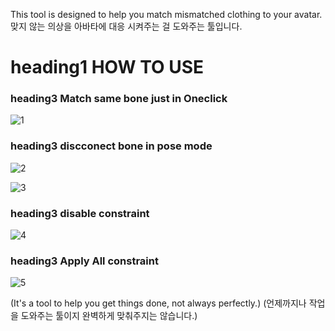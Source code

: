 

This tool is designed to help you match mismatched clothing to your avatar.
맞지 않는 의상을 아바타에 대응 시켜주는 걸 도와주는 툴입니다.
<!-- 주석 -->
# heading1 HOW TO USE
<!-- 주석 -->
### heading3 Match same bone just in Oneclick
<!-- 주석 -->
![1](https://github.com/user-attachments/assets/7094acae-8685-42da-9696-7aa89d3e4b52)
<!-- 주석 -->

### heading3 discconect bone in pose mode
<!-- 주석 -->
![2](https://github.com/user-attachments/assets/022e6c16-b268-4071-afb5-cc2c7fcb75e1)
<!-- 주석 -->
![3](https://github.com/user-attachments/assets/890c4c27-af12-45dd-881b-b50397de7065)
<!-- 주석 -->

### heading3 disable constraint
<!-- 주석 -->
![4](https://github.com/user-attachments/assets/695daaa1-18a4-4b01-a7ef-f6d731ec762f)
<!-- 주석 -->

### heading3 Apply All constraint
<!-- 주석 -->
![5](https://github.com/user-attachments/assets/42088b08-a2d3-4a95-a189-077b112f9814)
<!-- 주석 -->
(It's a tool to help you get things done, not always perfectly.)
(언제까지나 작업을 도와주는 툴이지 완벽하게 맞춰주지는 않습니다.)




